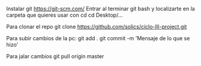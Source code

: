 Instalar git https://git-scm.com/
Entrar al terminar git bash y localizarte en la carpeta que quieres usar con cd
cd Desktop/...

Para clonar el repo
git clone https://github.com/solics/ciclo-III-project.git

Para subir cambios de la pc:
git add .
git commit -m 'Mensaje de lo que se hizo'

Para jalar cambios 
git pull origin master
